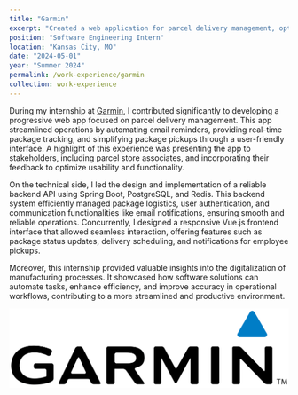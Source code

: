 ```yaml
---
title: "Garmin"
excerpt: "Created a web application for parcel delivery management, optimizing package handling for 10,000+ employees."
position: "Software Engineering Intern"
location: "Kansas City, MO"
date: "2024-05-01"
year: "Summer 2024"
permalink: /work-experience/garmin
collection: work-experience
---
```


During my internship at [Garmin](http://www.garmin.com), I contributed significantly to developing a progressive web app focused on parcel delivery management. This app streamlined operations by automating email reminders, providing real-time package tracking, and simplifying package pickups through a user-friendly interface. A highlight of this experience was presenting the app to stakeholders, including parcel store associates, and incorporating their feedback to optimize usability and functionality.

On the technical side, I led the design and implementation of a reliable backend API using Spring Boot, PostgreSQL, and Redis. This backend system efficiently managed package logistics, user authentication, and communication functionalities like email notifications, ensuring smooth and reliable operations. Concurrently, I designed a responsive Vue.js frontend interface that allowed seamless interaction, offering features such as package status updates, delivery scheduling, and notifications for employee pickups.

Moreover, this internship provided valuable insights into the digitalization of manufacturing processes. It showcased how software solutions can automate tasks, enhance efficiency, and improve accuracy in operational workflows, contributing to a more streamlined and productive environment.

<img src="/images/garmin_logo.png">
